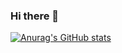 ### Hi there 👋

[![Anurag's GitHub stats](https://github-readme-stats.vercel.app/api?username=senior9)](https://github.com/senior9/github-readme-stats)
